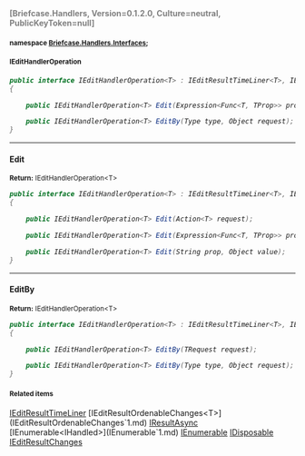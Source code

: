 <h4 style='color: gray;margin:0; padding:0;'> [Briefcase.Handlers, Version=0.1.2.0, Culture=neutral, PublicKeyToken=null]</h4>

#### <small>namespace [Briefcase.Handlers.Interfaces](../Namespace/Briefcase.Handlers.Interfaces.md);</small>

#### <small>IEditHandlerOperation<T></small>

<i>

```csharp
public interface IEditHandlerOperation<T> : IEditResultTimeLiner<T>, IEditResultOrdenableChanges<T>, IResultAsync<IHandled>, IEnumerable<IHandled>, IEnumerable, IDisposable, IEditResultChanges<T>
{

	public IEditHandlerOperation<T> Edit(Expression<Func<T, TProp>> prop, TProp value); +2 overloads

	public IEditHandlerOperation<T> EditBy(Type type, Object request); +1 overloads
}
```

</i>


---

#### Edit

<small><b>Return:</b> IEditHandlerOperation\<T></small>

<i>

```csharp
public interface IEditHandlerOperation<T> : IEditResultTimeLiner<T>, IEditResultOrdenableChanges<T>, IResultAsync<IHandled>, IEnumerable<IHandled>, IEnumerable, IDisposable, IEditResultChanges<T>
{

	public IEditHandlerOperation<T> Edit(Action<T> request);

	public IEditHandlerOperation<T> Edit(Expression<Func<T, TProp>> prop, TProp value);

	public IEditHandlerOperation<T> Edit(String prop, Object value);
}
```

</i>

---

#### EditBy

<small><b>Return:</b> IEditHandlerOperation\<T></small>

<i>

```csharp
public interface IEditHandlerOperation<T> : IEditResultTimeLiner<T>, IEditResultOrdenableChanges<T>, IResultAsync<IHandled>, IEnumerable<IHandled>, IEnumerable, IDisposable, IEditResultChanges<T>
{

	public IEditHandlerOperation<T> EditBy(TRequest request);

	public IEditHandlerOperation<T> EditBy(Type type, Object request);
}
```

</i>

#### <small>Related items</small>

[IEditResultTimeLiner<T>](IEditResultTimeLiner`1.md)
[IEditResultOrdenableChanges<T>](IEditResultOrdenableChanges`1.md)
[IResultAsync<IHandled>](IResultAsync`1.md)
[IEnumerable<IHandled>](IEnumerable`1.md)
[IEnumerable](IEnumerable.md)
[IDisposable](IDisposable.md)
[IEditResultChanges<T>](IEditResultChanges`1.md)